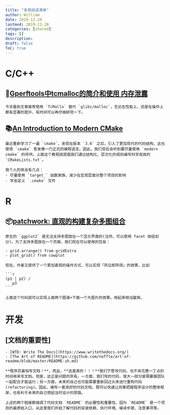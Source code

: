 ```yaml
---
title: "本周阅读清单"
author: William
date: 2019-12-20
lastmod: 2019-12-20
categories: [shared]
tags: []
description: 
draft: false
ToC: true
---
```


# C/C++

## 🔖[Gperftools中tcmalloc的简介和使用 内存泄露](http://www.cppblog.com/markqian86/archive/2018/08/24/215870.html)

    今天看到文章推荐使用 `TcMallo` 替代 `glibc/malloc`，无论在性能上、还是在操作上都有显著的提升，有时间可以再仔细研究一下。

## 📚[An Introduction to Modern CMake](https://cliutils.gitlab.io/modern-cmake/)

    最近重新学习了一遍 `cmake`，发现在版本 `3.0` 之后，引入了更加现代的代码结构，这也使得 `cmake` 愈发像一门正式的编程语言。因此，我们现在会听到要尽量使用 `modern cmake` 的呼声。上面这个教程就提倡我们通过结构化、层次化的规则编写科学高效的 `CMakeLists.txt`。

    我个人的体会有几点：
    - 尽量使用 `target_` 函数家族，减少在宏观层面对整个项目的影响
    - 学会定义 `.cmake` 文件



# R

## 📦[patchwork: 直观的构建复杂多图组合](https://www.data-imaginist.com/2019/patch-it-up-and-send-it-out/)

    原生的 `ggplot2` 是无法支持多图放在一个显示界面的(当然，可以使用 facet 按组划分)。为了支持多图放在一个页面，我们现在可以使用的包有：

    - grid.arrange() from gridExtra
    - plot_grid() from cowplot
    
    现在，作者又提供了一个更加直观的操作方式，可以实现「所见即所得」的效果，比如

    ```r
    (p1 | p2) /
       p3
    ```

    上面这个代码就可以实现上面两个图谱+下面一个大图片的效果。用起来相当酸爽。



# 开发

## [文档的重要性]
   
    - [WTD: Write The Docs](https://www.writethedocs.org/)
    - [The Art of README](https://github.com/noffle/art-of-readme/blob/master/README-zh.md) 
    
    **程序员最怕写文档！**，而且，**这是真的！！！**我们宁愿写代码，也不肯花费一丁点的时间用来写文档。但是，这正是问题的所有。一方面，我们写的代码，很大一部分是需要跟团队一起配合才能运行；另一方面，未来的自己也可能需要重新回过头来进行重构代码(refactoring)。因此，编写一套良好的代码文档，既可以快速让同事把握程序设计的整体框架，也有利于未来的自己想起当时设计的思路。

    上述的两个链接都强调了代码文档 `README` 的必要性和重要性。因为 `README` 是一个项目的最原始入口，从这里我们开始了解代码的安装依赖、执行环境、编译步骤、注意事项等。

    








